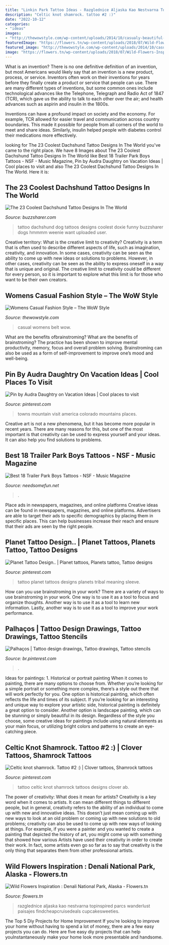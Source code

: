 ```yaml
---
title: "Linkin Park Tattoo Ideas - Razglednice Aljaska Kao Nestvarna Topinspired Parcs Wanderlust Paisajes Findcheapcruisedeals Cupcakesweeties"
description: "Celtic knot shamrock. tattoo #2 :)"
date: "2022-10-12"
categories:
- "ideas"
images:
- "http://thewowstyle.com/wp-content/uploads/2014/10/casualy-beautiful-with-leaopard-print-shoe-and-brown-leather-belt-and-bag..jpg"
featuredImage: "https://flowers.tn/wp-content/uploads/2018/07/Wild-Flowers-Inspiration-Denali-National-Park-Alaska-683x1024.jpg"
featured_image: "http://thewowstyle.com/wp-content/uploads/2014/10/casualy-beautiful-with-leaopard-print-shoe-and-brown-leather-belt-and-bag..jpg"
image: "https://flowers.tn/wp-content/uploads/2018/07/Wild-Flowers-Inspiration-Denali-National-Park-Alaska-683x1024.jpg"
---
```



What is an invention?
There is no one definitive definition of an invention, but most Americans would likely say that an invention is a new product, process, or service.  Inventors often work on their inventions for years before they finally create a product or service that people can use. 
There are many different types of inventions, but some common ones include technological advances like the Telephone, Telegraph and Radio Act of 1847 (TCR), which gave us the ability to talk to each other over the air; and health advances such as aspirin and insulin in the 1800s. 

Inventions can have a profound impact on society and the economy. For example, TCR allowed for easier travel and communication across country boundaries. This made it possible for people from all corners of the world to meet and share ideas. Similarly, insulin helped people with diabetes control their medications more effectively.

	

		
looking for The 23 Coolest Dachshund Tattoo Designs In The World you've came to the right place. We have 8 Images about The 23 Coolest Dachshund Tattoo Designs In The World like Best 18 Trailer Park Boys Tattoos - NSF - Music Magazine, Pin by Audra Daughtry on Vacation Ideas | Cool places to visit and also The 23 Coolest Dachshund Tattoo Designs In The World. Here it is:
		
    
## The 23 Coolest Dachshund Tattoo Designs In The World

<img loading=lazy src="http://buzzsharer.com/wp-content/uploads/2015/10/funny-dachshund-picture.jpg" onerror="this.onerror=null;this.src='https://tse1.mm.bing.net/th?id=OIP.BiVT5HBP-NdoR4XCx4uqfQHaFj&amp;pid=15.1';" alt="The 23 Coolest Dachshund Tattoo Designs In The World">

_Source: buzzsharer.com_

>tattoo dachshund dog tattoos designs coolest doxie funny buzzsharer dogs hmmmm weenie want uploaded user. 

	

Creative territory: What is the creative limit to creativity?
Creativity is a term that is often used to describe different aspects of life, such as imagination, creativity, and innovation. In some cases, creativity can be seen as the ability to come up with new ideas or solutions to problems. However, in other cases, creativity can be seen as the ability to express oneself in a way that is unique and original. The creative limit to creativity could be different for every person, so it is important to explore what this limit is for those who want to be their own creators.

    
## Womens Casual Fashion Style – The WoW Style

<img loading=lazy src="http://thewowstyle.com/wp-content/uploads/2014/10/casualy-beautiful-with-leaopard-print-shoe-and-brown-leather-belt-and-bag..jpg" onerror="this.onerror=null;this.src='https://tse1.mm.bing.net/th?id=OIP.F5uWkQzL32_IfCEOpYyRCAHaLH&amp;pid=15.1';" alt="Womens Casual Fashion Style – The WoW Style">

_Source: thewowstyle.com_

>casual womens belt wow. 

	

What are the benefits ofbrainstroming?
What are the benefits of brainstroming? The practice has been shown to improve mental productivity, memory, focus and overall problem solving. Brainstroming can also be used as a form of self-improvement to improve one’s mood and well-being.

    
## Pin By Audra Daughtry On Vacation Ideas | Cool Places To Visit

<img loading=lazy src="https://i.pinimg.com/736x/28/fa/cd/28facd944f62dc47d4db426200f1637e.jpg" onerror="this.onerror=null;this.src='https://tse1.mm.bing.net/th?id=OIP.DcieTv13Jyd-0eITPrisIAHaHa&amp;pid=15.1';" alt="Pin by Audra Daughtry on Vacation Ideas | Cool places to visit">

_Source: pinterest.com_

>towns mountain visit america colorado mountains places. 

	

Creative art is not a new phenomena, but it has become more popular in recent years. There are many reasons for this, but one of the most important is that creativity can be used to express yourself and your ideas. It can also help you find solutions to problems.

    
## Best 18 Trailer Park Boys Tattoos - NSF - Music Magazine

<img loading=lazy src="https://www.needsomefun.net/wp-content/uploads/2020/09/Trailer-Park-Boys-tattoo-1.jpg" onerror="this.onerror=null;this.src='https://tse3.mm.bing.net/th?id=OIP.f5UJxCXt4b42Zh6CwGbdpAAAAA&amp;pid=15.1';" alt="Best 18 Trailer Park Boys Tattoos - NSF - Music Magazine">

_Source: needsomefun.net_

>. 

	

Place ads in newspapers, magazines, and online platforms
Creative ideas can be found in newspapers, magazines, and online platforms. Advertisers are able to target their ads to specific demographics by placing them in specific places. This can help businesses increase their reach and ensure that their ads are seen by the right people.

    
## Planet Tattoo Design.. | Planet Tattoos, Planets Tattoo, Tattoo Designs

<img loading=lazy src="https://i.pinimg.com/736x/b4/be/76/b4be76591a76714432cd91239c57d1b1--planet-tattoos-planets.jpg" onerror="this.onerror=null;this.src='https://tse4.mm.bing.net/th?id=OIP.LgftScqvUlwo2JjKMKG1MgHaJ8&amp;pid=15.1';" alt="Planet Tattoo Design.. | Planet tattoos, Planets tattoo, Tattoo designs">

_Source: pinterest.com_

>tattoo planet tattoos designs planets tribal meaning sleeve. 

	

How can you use brainstroming in your work?
There are a variety of ways to use brainstroming in your work. One way is to use it as a tool to focus and organize thoughts. Another way is to use it as a tool to learn new information. Lastly, another way is to use it as a tool to improve your work performance.

    
## Palhaços | Tattoo Design Drawings, Tattoo Drawings, Tattoo Stencils

<img loading=lazy src="https://i.pinimg.com/736x/ee/41/b7/ee41b77744e58f4726d47e0e911c5b89.jpg" onerror="this.onerror=null;this.src='https://tse3.mm.bing.net/th?id=OIP.E7DfedcrVkeW0p_IHJS33AHaJ3&amp;pid=15.1';" alt="Palhaços | Tattoo design drawings, Tattoo drawings, Tattoo stencils">

_Source: br.pinterest.com_

>. 

	

Ideas for paintings: 1. Historical or portrait painting
When it comes to painting, there are many options to choose from. Whether you’re looking for a simple portrait or something more complex, there’s a style out there that will work perfectly for you. One option is historical painting, which often reflects the life and times of its subject. If you’re looking for an interesting and unique way to explore your artistic side, historical painting is definitely a great option to consider. Another option is landscape painting, which can be stunning or simply beautiful in its design. Regardless of the style you choose, some creative ideas for paintings include using natural elements as your main focus, or utilizing bright colors and patterns to create an eye-catching piece.

    
## Celtic Knot Shamrock. Tattoo #2 :) | Clover Tattoos, Shamrock Tattoos

<img loading=lazy src="https://i.pinimg.com/736x/ef/0a/ab/ef0aab0683ebbb8587b9daa435758a51--celtic-knot-tattoo-celtic-knots.jpg" onerror="this.onerror=null;this.src='https://tse1.mm.bing.net/th?id=OIP.FZGQs4gF3f2iA6JcrWyG0wHaJ4&amp;pid=15.1';" alt="Celtic knot shamrock. Tattoo #2 :) | Clover tattoos, Shamrock tattoos">

_Source: pinterest.com_

>tattoo celtic knot shamrock tattoos designs clover ab. 

	

The power of creativity: What does it mean for artists?
Creativity is a key word when it comes to artists. It can mean different things to different people, but in general, creativity refers to the ability of an individual to come up with new and innovative ideas. This doesn’t just mean coming up with new ways to look at an old problem or coming up with new solutions to old problems; creativity can also be used to come up with new ways of looking at things. For example, if you were a painter and you wanted to create a painting that depicted the history of art, you might come up with something that showed how various Artists have used their creativity in order to create their work. In fact, some artists even go so far as to say that creativity is the only thing that separates them from other professional artists.

    
## Wild Flowers Inspiration : Denali National Park, Alaska - Flowers.tn

<img loading=lazy src="https://flowers.tn/wp-content/uploads/2018/07/Wild-Flowers-Inspiration-Denali-National-Park-Alaska-683x1024.jpg" onerror="this.onerror=null;this.src='https://tse4.mm.bing.net/th?id=OIP.mmiqf0TlVtE7fBrocrafDQHaLG&amp;pid=15.1';" alt="Wild Flowers Inspiration : Denali National Park, Alaska - Flowers.tn">

_Source: flowers.tn_

>razglednice aljaska kao nestvarna topinspired parcs wanderlust paisajes findcheapcruisedeals cupcakesweeties. 

	

The Top 5 Diy Projects for Home Improvement
If you're looking to improve your home without having to spend a lot of money, there are a few easy projects you can do. Here are five easy diy projects that can help youInstantaneously make your home look more presentable and handsome.

